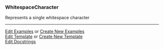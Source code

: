 ### <a id="McUtils.Parsers.RegexPatterns.WhitespaceCharacter">WhitespaceCharacter</a>
Represents a single whitespace character



___

[Edit Examples](https://github.com/McCoyGroup/McUtils/edit/edit/ci/examples/McUtils/Parsers/RegexPatterns/WhitespaceCharacter.md) or 
[Create New Examples](https://github.com/McCoyGroup/McUtils/new/edit/?filename=ci/examples/McUtils/Parsers/RegexPatterns/WhitespaceCharacter.md) <br/>
[Edit Template](https://github.com/McCoyGroup/McUtils/edit/edit/ci/docs/McUtils/Parsers/RegexPatterns/WhitespaceCharacter.md) or 
[Create New Template](https://github.com/McCoyGroup/McUtils/new/edit/?filename=ci/docs/templates/McUtils/Parsers/RegexPatterns/WhitespaceCharacter.md) <br/>
[Edit Docstrings](https://github.com/McCoyGroup/McUtils/edit/edit/McUtils/Parsers/RegexPatterns/WhitespaceCharacter/__init__.py?message=Update%20Docs)